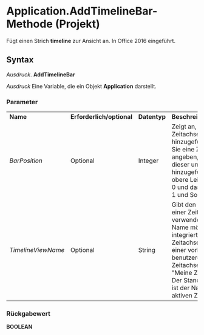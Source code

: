 
# Application.AddTimelineBar-Methode (Projekt)

Fügt einen Strich  **timeline** zur Ansicht an. In Office 2016 eingeführt.


## Syntax

 _Ausdruck_. **AddTimelineBar**

 _Ausdruck_ Eine Variable, die ein Objekt **Application** darstellt.


### Parameter


|||||
|:-----|:-----|:-----|:-----|
|**Name**|**Erforderlich/optional**|**Datentyp**|**Beschreibung**|
| _BarPosition_|Optional|Integer|Zeigt an, wo die Zeitachsenleiste hinzugefügt. Wenn Sie eine Zahl nicht angeben, wird dieser unten hinzugefügt. Die obere Leiste gleich 0 und das nächste 1 und So weiter.|
| _TimelineViewName_|Optional|String|Gibt den Namen einer Zeitachse verwenden. Der Name möglich der integrierten Zeitachse oder einer vorhandenen benutzerdefinierten Zeitachse wie "Meine Zeitachse". Der Standardwert ist der Name des aktiven Zeitachse.|

### Rückgabewert

 **BOOLEAN**

